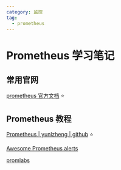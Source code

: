 ```yaml
---
category: 监控
tag:
  - prometheus
---
```


# Prometheus 学习笔记

## 常用官网

[prometheus 官方文档](https://prometheus.io/docs/introduction/overview/) :star:



## Prometheus 教程

[Prometheus | yunlzheng | github](https://yunlzheng.gitbook.io/prometheus-book/) :star:

[Awesome Prometheus alerts](https://awesome-prometheus-alerts.grep.to/)

[promlabs](https://promlabs.com/promql-cheat-sheet/)


